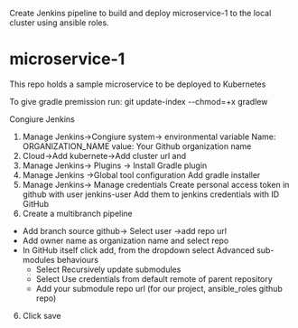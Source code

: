 Create Jenkins pipeline to build and deploy microservice-1 to the local cluster using ansible roles.

# microservice-1
This repo holds a sample microservice to be deployed to Kubernetes

To give gradle premission run:
git update-index --chmod=+x gradlew

Congiure Jenkins
1. Manage Jenkins->Congiure system-> environmental variable
Name: ORGANIZATION_NAME value: Your Github organization name
2. Cloud->Add kubernete->Add cluster url and 
3. Manage Jenkins-> Plugins -> Install Gradle plugin
4. Manage Jenkins ->Global tool configuration
Add gradle installer
5. Manage Jenkins-> Manage credentials
Create personal access token in github with user jenkins-user
Add them to jenkins credentials with ID GitHub
6. Create a multibranch  pipeline 
- Add branch source github-> Select user ->add repo url
- Add owner name as organization name and select repo 
- In GitHub itself click add, from the dropdown select Advanced sub-modules behaviours
  - Select Recursively update submodules
  - Select Use credentials from default remote of parent repository
  - Add your submodule repo url (for our project, ansible_roles github repo) 
6. Click save
